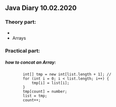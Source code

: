 ## Java Diary 10.02.2020

### Theory part:
*
* Arrays

### Practical part:
##### how to concat an Array: 
            int[] tmp = new int[list.length + 1]; //
            for (int i = 0; i < list.length; i++) {
                tmp[i] = list[i];
            }
            tmp[count] = number;
            list = tmp;
            count++;
